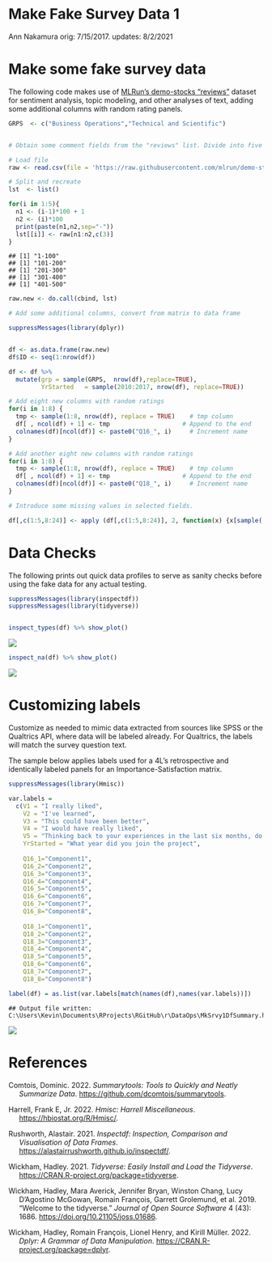 Make Fake Survey Data 1
================
Ann Nakamura
orig: 7/15/2017. updates: 8/2/2021

# Make some fake survey data

The following code makes use of [MLRun’s demo-stocks
“reviews”](https://github.com/mlrun/demo-stocks) dataset for sentiment
analysis, topic modeling, and other analyses of text, adding some
additional columns with random rating panels.

``` r
GRPS  <- c("Business Operations","Technical and Scientific")


# Obtain some comment fields from the "reviews" list. Divide into five separate columns that can be used as dummy free responses (four L's plus one overall comment). 

# Load file
raw <- read.csv(file = 'https://raw.githubusercontent.com/mlrun/demo-stocks/master/data/reviews.csv',nrows=500)

# Split and recreate
lst  <- list()

for(i in 1:5){
  n1 <- (i-1)*100 + 1
  n2 <- (i)*100  
  print(paste(n1,n2,sep="-"))
  lst[[i]] <- raw[n1:n2,c(3)]  
}
```

    ## [1] "1-100"
    ## [1] "101-200"
    ## [1] "201-300"
    ## [1] "301-400"
    ## [1] "401-500"

``` r
raw.new <- do.call(cbind, lst)

# Add some additional columns, convert from matrix to data frame

suppressMessages(library(dplyr))


df <- as.data.frame(raw.new)
df$ID <- seq(1:nrow(df)) 

df <- df %>%
  mutate(grp = sample(GRPS,  nrow(df),replace=TRUE),
         YrStarted   = sample(2010:2017, nrow(df), replace=TRUE)) 

# Add eight new columns with random ratings
for(i in 1:8) {                                   
  tmp <- sample(1:8, nrow(df), replace = TRUE)    # tmp column
  df[ , ncol(df) + 1] <- tmp                    # Append to the end
  colnames(df)[ncol(df)] <- paste0("Q16_", i)     # Increment name
}

# Add another eight new columns with random ratings
for(i in 1:8) {                                   
  tmp <- sample(1:8, nrow(df), replace = TRUE)    # tmp column
  df[ , ncol(df) + 1] <- tmp                    # Append to the end
  colnames(df)[ncol(df)] <- paste0("Q18_", i)     # Increment name
}

# Introduce some missing values in selected fields. 

df[,c(1:5,8:24)] <- apply (df[,c(1:5,8:24)], 2, function(x) {x[sample( c(1:nrow(df)), floor(nrow(df)/25))] <- NA; x} )
```

# Data Checks

The following prints out quick data profiles to serve as sanity checks
before using the fake data for any actual testing.

``` r
suppressMessages(library(inspectdf))
suppressMessages(library(tidyverse))


inspect_types(df) %>% show_plot()
```

![](/MakeFakeData/MakeFakeSurvey1/1srvy.varpie.png)<!-- -->

``` r
inspect_na(df) %>% show_plot()
```

![](/MakeFakeData/MakeFakeSurvey1/2srvy.NA.png)<!-- -->

# Customizing labels

Customize as needed to mimic data extracted from sources like SPSS or
the Qualtrics API, where data will be labeled already. For Qualtrics,
the labels will match the survey question text.

The sample below applies labels used for a 4L’s retrospective and
identically labeled panels for an Importance-Satisfaction matrix.

``` r
suppressMessages(library(Hmisc))

var.labels = 
  c(V1 = "I really liked", 
    V2 = "I've learned", 
    V3 = "This could have been better",
    V4 = "I would have really liked", 
    V5 = "Thinking back to your experiences in the last six months, do you have any general comments?",
    YrStarted = "What year did you join the project", 
    
    Q16_1="Component1",
    Q16_2="Component2",
    Q16_3="Component3",
    Q16_4="Component4",
    Q16_5="Component5",
    Q16_6="Component6",
    Q16_7="Component7",
    Q16_8="Component8",
    
    Q18_1="Component1",
    Q18_2="Component2",
    Q18_3="Component3",
    Q18_4="Component4",
    Q18_5="Component5",
    Q18_6="Component6",
    Q18_7="Component7",
    Q18_8="Component8")

label(df) = as.list(var.labels[match(names(df),names(var.labels))])
```

    ## Output file written: C:\Users\Kevin\Documents\RProjects\RGitHub\r\DataOps\MkSrvy1DfSummary.html

![](/MakeFakeData/MakeFakeSurvey1/3srvy.dfSummary.png)<!-- -->

# References

<div id="refs" class="references csl-bib-body hanging-indent">

<div id="ref-R-summarytools" class="csl-entry">

Comtois, Dominic. 2022. *Summarytools: Tools to Quickly and Neatly
Summarize Data*. <https://github.com/dcomtois/summarytools>.

</div>

<div id="ref-R-Hmisc" class="csl-entry">

Harrell, Frank E, Jr. 2022. *Hmisc: Harrell Miscellaneous*.
<https://hbiostat.org/R/Hmisc/>.

</div>

<div id="ref-R-inspectdf" class="csl-entry">

Rushworth, Alastair. 2021. *Inspectdf: Inspection, Comparison and
Visualisation of Data Frames*.
<https://alastairrushworth.github.io/inspectdf/>.

</div>

<div id="ref-R-tidyverse" class="csl-entry">

Wickham, Hadley. 2021. *Tidyverse: Easily Install and Load the
Tidyverse*. <https://CRAN.R-project.org/package=tidyverse>.

</div>

<div id="ref-tidyverse2019" class="csl-entry">

Wickham, Hadley, Mara Averick, Jennifer Bryan, Winston Chang, Lucy
D’Agostino McGowan, Romain François, Garrett Grolemund, et al. 2019.
“Welcome to the <span class="nocase">tidyverse</span>.” *Journal of Open
Source Software* 4 (43): 1686. <https://doi.org/10.21105/joss.01686>.

</div>

<div id="ref-R-dplyr" class="csl-entry">

Wickham, Hadley, Romain François, Lionel Henry, and Kirill Müller. 2022.
*Dplyr: A Grammar of Data Manipulation*.
<https://CRAN.R-project.org/package=dplyr>.

</div>

</div>
